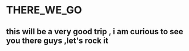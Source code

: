 # THERE_WE_GO

## this will be a very good trip , i am curious to see you there guys ,let's rock it 
